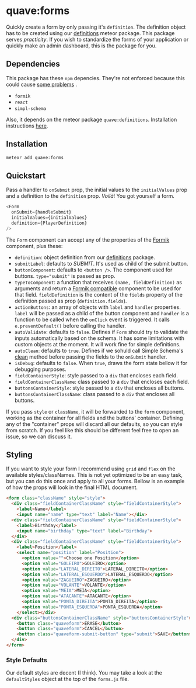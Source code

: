 # quave:forms

Quickly create a form by only passing it's `definition`. The definition object
has to be created using our
[definitions](https://github.com/quavedev/definitions) meteor package. This
package serves *practicity*. If you wish to standardize the forms of your
application or quickly make an admin dashboard, this is the package for you.

## Dependencies

This package has these `npm` depencies. They're not enforced because this could
cause [some problems](https://guide.meteor.com/writing-atmosphere-packages.html#peer-npm-dependencies)
.

* `formik`
* `react`
* `simpl-schema`

Also, it depends on the meteor package `quave:definitions`. Installation
instructions [here](https://github.com/quavedev/definitions#installation).

## Installation

```bash
meteor add quave:forms
```

## Quickstart

Pass a handler to `onSubmit` prop, the initial values to the `initialValues`
prop and a definition to the `definition` prop. *Voilà*! You got yourself a
form.

```javascript
<Form
  onSubmit={handleSubmit}
  initialValues={initialValues}
  definition={PlayerDefinition}
/>
```

The `Form` component can accept any of the properties of the
[Formik](https://formik.org/docs/api/formik) component, plus these:

* `definition`: object definition from our
  [definitions](https://github.com/quavedev/definitions) package.
* `submitLabel`: defaults to *SUBMIT*. It's used as child of the submit button.
* `buttonComponent`: defaults to `<button />`. The component used for buttons.
  `type="submit"` is passed as prop.
* `typeToComponent`: a function that receives `(name, fieldDefinition)` as
  arguments and return a
  [Formik compatible](https://formik.org/docs/api/field#component) component to
  be used for that field. `fieldDefinition` is the content of the `fields`
  property of the definition passed as prop (`definition.fields`).
* `actionButtons`: an array of objects with `label` and `handler` properties.
  `label` will be passed as a child of the button component and `handler` is a
  function to be called when the `onClick` event is triggered. It calls
  `e.preventDefault()` before calling the handler.
* `autoValidate`: defaults to `false`. Defines if `Form` should try to validate
  the inputs automatically based on the schema. It has some limitations with
  custom objects at the moment. It will work fine for simple definitions.
* `autoClean`: defaults to `true`. Defines if we sohuld call Simple Schema's
  [clean](https://github.com/aldeed/simpl-schema#explicitly-clean-an-object)
  method before passing the fields to the `onSubmit` handler.
* `isDebug`: defaults to `false`. When `true`, draws the form state bellow it
  for debugging purposes.
* `fieldContainerStyle`: style passed to a `div` that encloses each field.
* `fieldContainerClassName`: class passed to a `div` that encloses each field.
* `buttonsContainerStyle`: style passed to a `div` that encloses all buttons.
* `buttonsContainerClassName`: class passed to a `div` that encloses all
  buttons.

If you pass `style` or `className`, it will be forwarded to the `form` component,
working as the container for all fields and the buttons' container. Defining any
of the "container" props will discard all our defaults, so you can style from
scratch. If you feel like this should be different feel free to open an issue,
so we can discuss it.

## Styling

If you want to style your form I recommend using `grid` and `flex` on the
available styles/classNames. This is not yet optimized to be an easy task, but
you can do this once and apply to all your forms. Bellow is an example of how
the props will look in the final HTML document.

```html
<form class="className" style="style">
  <div class="fieldContainerClassName" style="fieldContainerStyle">
    <label>Name</label>
    <input name="name" type="text" label="Name"></div>
  <div class="fieldContainerClassName" style="fieldContainerStyle">
    <label>Birthday</label>
    <input name="birthday" type="text" label="Birthday">
  </div>
  <div class="fieldContainerClassName" style="fieldContainerStyle">
    <label>Position</label>
    <select name="position" label="Position">
      <option value="">Choose one Position</option>
      <option value="GOLEIRO">GOLEIRO</option>
      <option value="LATERAL_DIREITO">LATERAL_DIREITO</option>
      <option value="LATERAL_ESQUERDO">LATERAL_ESQUERDO</option>
      <option value="ZAGUEIRO">ZAGUEIRO</option>
      <option value="VOLANTE">VOLANTE</option>
      <option value="MEIA">MEIA</option>
      <option value="ATACANTE">ATACANTE</option>
      <option value="PONTA_DIREITA">PONTA_DIREITA</option>
      <option value="PONTA_ESQUERDA">PONTA_ESQUERDA</option>
    </select></div>
  <div class="buttonsContainerClassName" style="buttonsContainerStyle">
    <button class="quaveform">ERASE</button>
    <button class="quaveform">CANCEL</button>
    <button class="quaveform-submit-button" type="submit">SAVE</button>
  </div>
</form>
```

### Style Defaults

Our default styles are decent (I think). You may take a look at the
`defaultStyles` object at the top of the `forms.js` file.